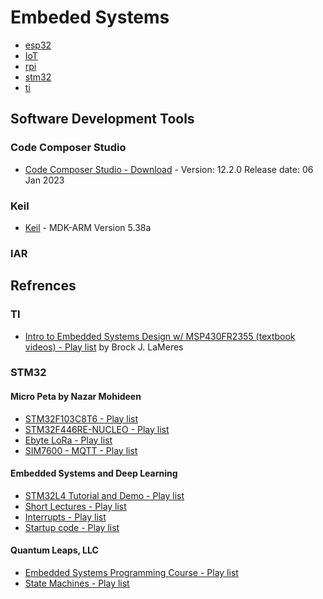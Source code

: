 # Embeded Systems

* [esp32](../esp32/README.md)
* [IoT](../IOT/README.md)
* [rpi](../rpi/README.md)
* [stm32](../stm32/README.md)
* [ti](../ti/README.md)

## Software Development Tools

### Code Composer Studio

* [Code Composer Studio - Download](https://www.ti.com/tool/CCSTUDIO#downloads) - Version: 12.2.0 Release date: 06 Jan 2023

### Keil

* [Keil](https://www.keil.com/download/product/) - MDK-ARM Version 5.38a

### IAR

## Refrences

### TI

* [Intro to Embedded Systems Design w/ MSP430FR2355 (textbook videos) - Play list](https://www.youtube.com/watch?v=KfFBEBN5UHU&list=PL643xA3Ie_EuHoNV7AgvJXq-z1hrE8vsm) by Brock J. LaMeres

### STM32

#### Micro Peta by Nazar Mohideen

* [STM32F103C8T6 - Play list](https://www.youtube.com/playlist?list=PL5e8EBlOu5_P_RV5HJfVLYniii4qZYcp4)
* [STM32F446RE-NUCLEO - Play list](https://www.youtube.com/playlist?list=PL5e8EBlOu5_MTOh7YAXhdjD4uYUccUexo)
* [Ebyte LoRa - Play list](https://www.youtube.com/playlist?list=PL5e8EBlOu5_PK2jJ2kD2Wt24SHHP9hosk)
* [SIM7600 - MQTT - Play list](https://www.youtube.com/playlist?list=PL5e8EBlOu5_PK2jJ2kD2Wt24SHHP9hosk)

#### Embedded Systems and Deep Learning

* [STM32L4 Tutorial and Demo - Play list](https://www.youtube.com/playlist?list=PLRJhV4hUhIykPKCPWDCD2ctS9OE3zlnXB)
* [Short Lectures - Play list](https://www.youtube.com/playlist?list=PLRJhV4hUhIymmp5CCeIFPyxbknsdcXCc8)
* [Interrupts - Play list](https://www.youtube.com/playlist?list=PLRJhV4hUhIykXo5vsDoufPCujEDr6xZvC)
* [Startup code - Play list](https://www.youtube.com/playlist?list=PLRJhV4hUhIyk5i7OSoHBHXLTyI61lJTII)

#### Quantum Leaps, LLC

* [Embedded Systems Programming Course - Play list](https://www.youtube.com/playlist?list=PLfcIZXsDLA1-QEyrD4R9YcWWKpbCcrGVP)
* [State Machines - Play list](https://www.youtube.com/playlist?list=PLPW8O6W-1chxym7TgIPV9k5E8YJtSBToI)
